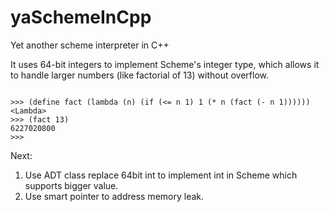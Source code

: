 # yaSchemeInCpp
Yet another scheme interpreter in C++

It uses 64-bit integers to implement Scheme's integer type, which allows it to handle larger numbers (like factorial of 13) without overflow.
```plaintext

>>> (define fact (lambda (n) (if (<= n 1) 1 (* n (fact (- n 1))))))                                                     
<Lambda>                                                                                                                
>>> (fact 13)                                                                                                           
6227020800                                                                                                              
>>>
```

Next:
1. Use ADT class replace 64bit int to implement int in Scheme which supports bigger value.
2. Use smart pointer to address memory leak.
